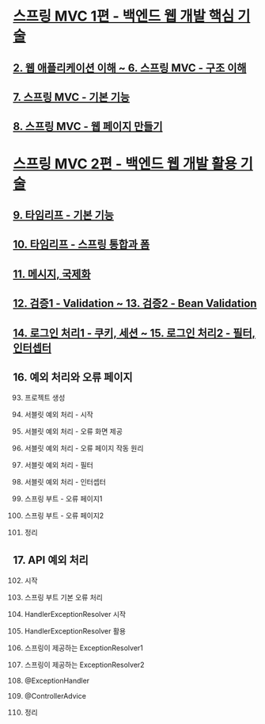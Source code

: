# [스프링 MVC 1편 - 백엔드 웹 개발 핵심 기술](https://www.inflearn.com/course/%EC%8A%A4%ED%94%84%EB%A7%81-mvc-1/dashboard˜)

## [2. 웹 애플리케이션 이해 ~ 6. 스프링 MVC - 구조 이해](./mvc1)

## [7. 스프링 MVC - 기본 기능](./mvc2)

## [8. 스프링 MVC - 웹 페이지 만들기](./item-service)

# [스프링 MVC 2편 - 백엔드 웹 개발 활용 기술](https://www.inflearn.com/course/%EC%8A%A4%ED%94%84%EB%A7%81-mvc-2/dashboard)

## [9. 타임리프 - 기본 기능](./thymeleaf-basic)

## [10. 타임리프 - 스프링 통합과 폼](./form)

## [11. 메시지, 국제화](./message)

## [12. 검증1 - Validation ~ 13. 검증2 - Bean Validation](./validation)

## [14. 로그인 처리1 - 쿠키, 세션 ~ 15. 로그인 처리2 - 필터, 인터셉터](./login)

## 16. 예외 처리와 오류 페이지

93. 프로젝트 생성

94. 서블릿 예외 처리 - 시작

95. 서블릿 예외 처리 - 오류 화면 제공

96. 서블릿 예외 처리 - 오류 페이지 작동 원리

97. 서블릿 예외 처리 - 필터

98. 서블릿 예외 처리 - 인터셉터

99. 스프링 부트 - 오류 페이지1

100.  스프링 부트 - 오류 페이지2

101.  정리

## 17. API 예외 처리

102. 시작

103. 스프링 부트 기본 오류 처리

104. HandlerExceptionResolver 시작

105. HandlerExceptionResolver 활용

106. 스프링이 제공하는 ExceptionResolver1

107. 스프링이 제공하는 ExceptionResolver2

108. @ExceptionHandler

109. @ControllerAdvice

110. 정리
